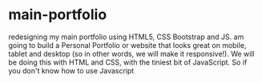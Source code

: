 # main-portfolio
redesigning my main portfolio using HTML5, CSS Bootstrap and JS.
 am going to build a Personal Portfolio or website that looks great on mobile, tablet and desktop (so in other words, we will make it responsive!).
 We will be doing this with HTML and CSS, with the tiniest bit of JavaScript. So if you don't know how to use Javascript
